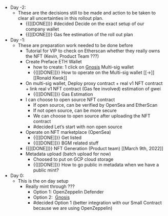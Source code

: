 - Day -2:
    - These are the decisions still to be made and action to be taken to clear all uncertainties in this rollout plan.
        - {{[[DONE]]}}  #decided Decide on the exact setup of our company wallet
        - {{[[DONE]]}} Gas fee estimation of the roll out plan 
- Day -1:
    - These are preparation work needed to be done before
        - Tutorial for VIP to check on Etherscan whether they really owns the NFT (Kevin, Product Team ???)
        - Create Preface ETH Wallet
            - how to create: 1 click on [Gnosis](https://gnosis-safe.io/) Multi-sig wallet
            - {{[[DONE]]}}  How to operate on the Multi-sig wallet [[->]] [[Ronald Kwok]]
        - On multi-sig wallet, Deploy proxy contract + real v1 NFT contract + link real v1 NFT contract (Gas fee involved) estimation of gwei 
            - {{[[DONE]]}} Gas Estimation
        - I can choose to open source NFT contract
            - If open source, can be verified by OpenSea and EtherScan
            - If not open source, can be more secure
            - We can choose to open source after uploading the NFT contract
            - #decided Let’s start with non open source
        - Operate on NFT marketplace (OpenSea)
            - {{[[DONE]]}} Get listed
            - {{[[DONE]]}} BGM related stuff 
        - {{[[DONE]]}}  NFT Generation (Product team) [[March 9th, 2022]]
        - Metadata upload (batch upload for now)
            - Choosed to put on GCP cloud storage
            - {{[[DONE]]}} How to go public in metadata when we have a public mint?
- Day 0:
    - This is the on day setup
        - Really mint through ??? 
            - Option 1: OpenZeppelin Defender
            - Option 2:  [Gnosis](https://gnosis-safe.io/)
            - #decided Option 1 (better integration with our Small Contract because we are using OpenZeppelin)
